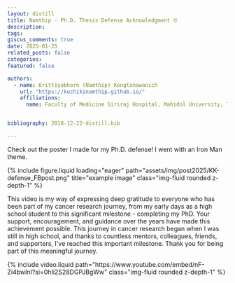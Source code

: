 ```yaml
---
layout: distill
title: Namthip - Ph.D. Thesis Defense Acknowledgment 🤓
description: 
tags: 
giscus_comments: true
date: 2025-01-25
related_posts: false
categories: 
featured: false

authors:
  - name: Krittiyabhorn (Namthip) Kongtanawanich
    url: "https://kuchikinamthip.github.io/"
    affiliations:
      name: Faculty of Medicine Siriraj Hospital, Mahidol University, Thailand


bibliography: 2018-12-22-distill.bib

---
```

Check out the poster I made for my Ph.D. defense! I went with an Iron Man theme.
<div class="row">
    <div class="col-sm mt-3 mt-md-0">
        {% include figure.liquid loading="eager" path="assets/img/post2025/KK-defense_FBpost.png" title="example image" class="img-fluid rounded z-depth-1" %}
    </div>
</div>

This video is my way of expressing deep gratitude to everyone who has been part of my cancer research journey, from my early days as a high school student to this significant milestone - completing my PhD. Your support, encouragement, and guidance over the years have made this achievement possible. This journey in cancer research began when I was still in high school, and thanks to countless mentors, colleagues, friends, and supporters, I've reached this important milestone. Thank you for being part of this meaningful journey.
<div class="row">
    <div class="col-sm mt-3 mt-md-0">
        {% include video.liquid path="https://www.youtube.com/embed/nF-Zi4bwlnI?si=0hIi2S28DGPJBgWw" class="img-fluid rounded z-depth-1" %} 
    </div>
</div>



